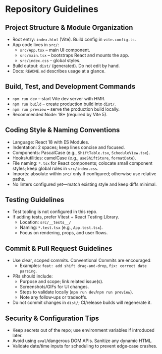 # Repository Guidelines

## Project Structure & Module Organization
- Root entry: `index.html` (Vite). Build config in `vite.config.ts`.
- App code lives in `src/`:
  - `src/App.tsx` – main UI component.
  - `src/main.tsx` – bootstraps React and mounts the app.
  - `src/index.css` – global styles.
- Build output: `dist/` (generated). Do not edit by hand.
- Docs: `README.md` describes usage at a glance.

## Build, Test, and Development Commands
- `npm run dev` – start Vite dev server with HMR.
- `npm run build` – create production build into `dist/`.
- `npm run preview` – serve the production build locally.
- Recommended Node: 18+ (required by Vite 5).

## Coding Style & Naming Conventions
- Language: React 18 with ES Modules.
- Indentation: 2 spaces; keep lines concise and focused.
- Components: PascalCase (e.g., `ShiftTable.tsx`, `ScheduleView.tsx`).
- Hooks/utilities: camelCase (e.g., `useShiftStore`, `formatDate`).
- File naming: `*.tsx` for React components; colocate small component styles; keep global rules in `src/index.css`.
- Imports: absolute within `src/` only if configured; otherwise use relative paths.
- No linters configured yet—match existing style and keep diffs minimal.

## Testing Guidelines
- Test tooling is not configured in this repo.
- If adding tests, prefer Vitest + React Testing Library.
  - Location: `src/__tests__/`
  - Naming: `*.test.tsx` (e.g., `App.test.tsx`).
  - Focus on rendering, props, and user flows.

## Commit & Pull Request Guidelines
- Use clear, scoped commits. Conventional Commits are encouraged:
  - Examples: `feat: add shift drag-and-drop`, `fix: correct date parsing`.
- PRs should include:
  - Purpose and scope; link related issue(s).
  - Screenshots/GIFs for UI changes.
  - Steps to validate locally (`npm run dev`/`npm run preview`).
  - Note any follow‑ups or tradeoffs.
- Do not commit changes in `dist/`; CI/release builds will regenerate it.

## Security & Configuration Tips
- Keep secrets out of the repo; use environment variables if introduced later.
- Avoid using `eval`/dangerous DOM APIs. Sanitize any dynamic HTML.
- Validate date/time inputs for scheduling to prevent edge‑case crashes.
